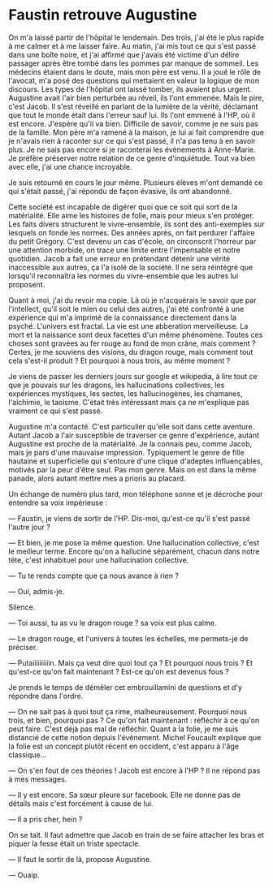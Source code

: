 # Faustin retrouve Augustine

On m'a laissé partir de l'hôpital le lendemain.
Des trois, j'ai été le plus rapide à me calmer et à me laisser faire.
Au matin, j'ai mis tout ce qui s'est passé dans une boîte noire, et j'ai affirmé que j'avais été victime d'un délire passager après être tombé dans les pommes par manque de sommeil.
Les médecins étaient dans le doute, mais mon père est venu.
Il a joué le rôle de l'avocat, m'a posé des questions qui mettaient en valeur la logique de mon discours.
Les types de l'hôpital ont laissé tomber, ils avaient plus urgent.
Augustine avait l'air bien perturbée au réveil, ils l'ont emmenée.
Mais le pire, c'est Jacob.
Il s'est réveillé en parlant de la lumière de la vérité, déclamant que tout le monde était dans l'erreur sauf lui.
Ils l'ont emmené à l'HP, où il est encore.
J'espère qu'il va bien.
Difficile de savoir, comme je ne suis pas de la famille.
Mon père m'a ramené à la maison, je lui ai fait comprendre que je n'avais rien à raconter sur ce qui s'est passé, il n'a pas tenu à en savoir plus.
Je ne sais pas encore si je raconterai les évènements à Anne-Marie.
Je préfère préserver notre relation de ce genre d'inquiétude.
Tout va bien avec elle, j'ai une chance incroyable.

Je suis retourné en cours le jour même.
Plusieurs élèves m'ont demandé ce qui s'était passé, j'ai répondu de façon évasive, ils ont abandonné.

Cette société est incapable de digérer quoi que ce soit qui sort de la matérialité.
Elle aime les histoires de folie, mais pour mieux s'en protéger.
Les faits divers structurent le vivre-ensemble, ils sont des anti-exemples sur lesquels on fonde les normes.
Des années après, on fait perdurer l'affaire du petit Grégory.
C'est devenu un cas d'école, on circonscrit l'horreur par une attention morbide, on trace une limite entre l'impensable et notre quotidien.
Jacob a fait une erreur en prétendant détenir une vérité inaccessible aux autres, ça l'a isolé de la société.
Il ne sera réintégré que lorsqu'il reconnaîtra les normes du vivre-ensemble que les autres lui proposent.

Quant à moi, j'ai du revoir ma copie.
Là où je n'acquérais le savoir que par l'intellect, qu'il soit le mien ou celui des autres, j'ai été confronté à une expérience qui m'a imprimé de la connaissance directement dans la psyché.
L'univers est fractal.
La vie est une abberation merveilleuse.
La mort et la naissance sont deux facettes d'un même phénomène.
Toutes ces choses sont gravées au fer rouge au fond de mon crâne, mais comment ?
Certes, je me souviens des visions, du dragon rouge, mais comment tout cela s'est-il produit ?
Et pourquoi à nous trois, au même moment ?

Je viens de passer les derniers jours sur google et wikipedia, à lire tout ce que je pouvais sur les dragons, les hallucinations collectives, les expériences mystiques, les sectes, les hallucinogènes, les chamanes, l'alchimie, le taoisme.
C'était très intéressant mais ça ne m'explique pas vraiment ce qui s'est passé.

Augustine m'a contacté.
C'est particulier qu'elle soit dans cette aventure.
Autant Jacob a l'air susceptible de traverser ce genre d'expérience, autant Augustine est proche de la matérialité.
Je la connais peu, comme Jacob, mais je pars d'une mauvaise impression.
Typiquement le genre de fille hautaine et superficielle qui s'entoure d'une clique d'adeptes influençables, motivés par la peur d'être seul. Pas mon genre.
Mais on est dans la même panade, alors autant mettre mes a prioris au placard.

Un échange de numéro plus tard, mon téléphone sonne et je décroche pour entendre sa voix impérieuse :

— Faustin, je viens de sortir de l'HP.
Dis-moi, qu'est-ce qu'il s'est passé l'autre jour ?

— Et bien, je me pose la même question.
Une hallucination collective, c'est le meilleur terme.
Encore qu'on a halluciné séparément, chacun dans notre tête, c'est inhabituel pour une hallucination collective.

— Tu te rends compte que ça nous avance à rien ?

— Oui, admis-je.

Silence.

— Toi aussi, tu as vu le dragon rouge ?
sa voix est plus calme.

— Le dragon rouge, et l'univers à toutes les échelles, me permets-je de préciser.

— Putaiiiiiiiiiin.
Mais ça veut dire quoi tout ça ?
Et pourquoi nous trois ?
Et qu'est-ce qu'on fait maintenant ?
Est-ce qu'on est devenus fous ?

Je prends le temps de démêler cet embrouillamini de questions et d'y répondre dans l'ordre.

— On ne sait pas à quoi tout ça rime, malheureusement.
Pourquoi nous trois, et bien, pourquoi pas ?
Ce qu'on fait maintenant : réfléchir à ce qu'on peut faire.
C'est déjà pas mal de réfléchir.
Quant à la folie, je me suis distancié de cette notion depuis l'évènement.
Michel Foucault explique que la folie est un concept plutôt récent en occident, c'est apparu à l'âge classique...

— On s'en fout de ces théories !
Jacob est encore à l'HP ?
Il ne répond pas à mes messages.

— Il y est encore.
Sa sœur pleure sur facebook.
Elle ne donne pas de détails mais c'est forcément à cause de lui.

— Il a pris cher, hein ?

On se tait.
Il faut admettre que Jacob en train de se faire attacher les bras et piquer la fesse était un triste spectacle.

— Il faut le sortir de là, propose Augustine.

— Ouaip.
